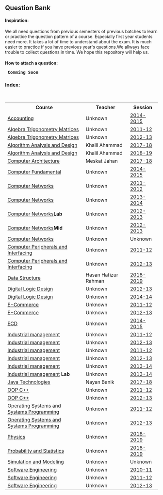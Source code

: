 <h2> Question Bank</h2>
<b><h4>Inspiration:</h4></b>

We all need questions from previous semesters of previous batches to learn or practice the question pattern of a course. Especially first year students need more. It takes a lot of time to understand about the exam. It is much easier to practice if you have previous year's questions.We allways face trouble to collect questions in time. We hope this repository will help us.

<b><h4>How to attach a question:</h></b>
<pre> <b>Comming Soon</b></pre>

<h3>Index:</h4></br>
<table>
    <tr>
        <th>Course</th>
        <th>Teacher</th>
        <th>Session</th>
    </tr>
    <tr>
        <td><a href="./Assets/Accounting">Accounting</a></td>
        <td>Unknown</td>
        <td><a href="./Assets/Accounting/2014-2015">2014-2015</a></td>
    </tr>
    <tr>
        <td><a href="./Assets/Algebra_Trigonometry_Matrices">Algebra Trigonometry Matrices</a></td>
        <td>Unknown</td>
        <td><a href="./Assets/Algebra_Trigonometry_Matrices/Algebra_Trigonometry_matrices_11-12.pdf">2011-12</a></td>
    </tr>
    <tr>
        <td><a href="./Assets/Algebra_Trigonometry_Matrices">Algebra Trigonometry Matrices</a></td>
        <td>Unknown</td>
        <td><a href="./Assets/Algebra_Trigonometry_Matrices/Algebra_Trigonometry_matrices_12-13.pdf">2012-13</a></td>
    </tr>
    <tr>
        <td><a href="./Assets/Algorithm">Algorithm Analysis and Design</a></td>
        <td>Khalil Ahammad</td>
        <td><a href="./Assets/Algorithm/algo17-18">2017-18</a></td>
    </tr>
    <tr>
        <td><a href="./Assets/Algorithm">Algorithm Analysis and Design</a></td>
        <td>Khalil Ahammad</td>
        <td><a href="./Assets/Algorithm/algo18-19">2018-19</a></td>
    </tr>
    <tr>
        <td><a href="./Assets/PDF/Computer_Architecture">Computer Architecture</a></td>
        <td>Meskat Jahan</td>
        <td><a href="./Assets/Computer_Architecture/Computer_Architecture_17-18.pdf">2017-18</a></td>
    </tr>
    <tr>
        <td><a href="./Assets/Computer%20Fundamental">Computer Fundamental</a></td>
        <td>Unknown</td>
        <td><a href="./Assets/Computer%20Fundamental/2014-2015">2014-2015</a></td>
    </tr>
    <tr>
        <td><a href="./Assets/Computer_networks">Computer Networks</a></td>
        <td>Unknown</td>
        <td><a href="./Assets/Computer_networks/Computer_networks_11-12.pdf">2011-2012</a></td>
    </tr>
    <tr>
        <td><a href="./Assets/Computer_networks">Computer Networks</a></td>
        <td>Unknown</td>
        <td><a href="./Assets/Computer_networks/Computer_networks_13-14.pdf">2013-2014</a></td>
    </tr>
    <tr>
        <td><a href="./Assets/Computer_networks">Computer Networks</a><b>Lab</b></td>
        <td>Unknown</td>
        <td><a href="./Assets/Computer_networks/Computer_networks_lab_12-13.pdf">2012-2013</a></td>
    </tr>
    <tr>
        <td><a href="./Assets/Computer_networks">Computer Networks</a><b>Mid</b></td>
        <td>Unknown</td>
        <td><a href="./Assets/Computer_networks/Computer_networks_mid_12-13.pdf">2012-2013</a></td>
    </tr>
    <tr>
        <td><a href="./Assets/Computer_networks">Computer Networks</a></td>
        <td>Unknown</td>
        <td>Unknown</td>
    </tr>
    <tr>
        <td><a href="./Assets/Computer_Peripherals_and_Interfacing">Computer Peripherals and Interfacing</a></td>
        <td>Unknown</td>
        <td><a href="./Assets/Computer_Peripherals_and_Interfacing/Computer_Peripherals_and_Interfacing_11-12.pdf">2011-12</a></td>
    </tr>
    <tr>
        <td><a href="./Assets/Computer_Peripherals_and_Interfacing">Computer Peripherals and Interfacing</a></td>
        <td>Unknown</td>
        <td><a href="./Assets/Computer_Peripherals_and_Interfacing/Computer_Peripherals_and_Interfacing_12-13.pdf">2012-13</a></td>
    </tr>
    <tr>
        <td><a href="./Assets/Data-Structure">Data Structure</a></td>
        <td>Hasan Hafizur Rahman</td>
        <td><a href="./Assets/Data-Structure/2018-2019">2018-2019</a></td>
    </tr>
    <tr>
        <td><a href="./Assets/DLD">Digital Logic Design</a></td>
        <td>Unknown</td>
        <td><a href="./Assets/DLD/Digital_Logic_Design_12-13.pdf">2012-13</a></td>
    </tr>
    <tr>
        <td><a href="./Assets/DLD">Digital Logic Design</a></td>
        <td>Unknown</td>
        <td><a href="./Assets/DLD/Digital_Logic_Design_13-14.pdf">2014-14</a></td>
    </tr>
    <tr>
        <td><a href="./Assets/ECD">E-Commerce</a></td>
        <td>Unknown</td>
        <td><a href="./Assets/E-Commerce/E-Commerce_11-12.pdf">2011-12</a></td>
    </tr>
    <tr>
        <td><a href="./Assets/ECD">E-Commerce</a></td>
        <td>Unknown</td>
        <td><a href="./Assets/E-Commerce/E-Commerce_12-13.pdf">2012-13</a></td>
    </tr>
    <tr>
        <td><a href="./Assets/ECD">ECD</a></td>
        <td>Unknown</td>
        <td><a href="./Assets/ECD/2014-2015">2014-2015</a></td>
    </tr>
    <tr>
        <td><a href="./Assets/Industrial_management">Industrial management</a></td>
        <td>Unknown</td>
        <td><a href="./Assets/Industrial_management/Industrial_management_11-12.pdf">2011-12</a></td>
    </tr>
    <tr>
        <td><a href="./Assets/Industrial_management">Industrial management</a></td>
        <td>Unknown</td>
        <td><a href="./Assets/Industrial_management/Industrial_management_12-13.pdf">2012-13</a></td>
    <tr>
    </tr>
        <td><a href="./Assets/Numarical_Methods">Industrial management</a></td>
        <td>Unknown</td>
        <td><a href="./Assets/Numarical_Methods/Numarical_methods_11-12.pdf">2011-12</a></td>
    </tr>
    </tr>
        <td><a href="./Assets/Numarical_Methods">Industrial management</a></td>
        <td>Unknown</td>
        <td><a href="./Assets/Numarical_Methods/Numarical_methods_12-13.pdf">2012-13</a></td>
    </tr>
    </tr>
        <td><a href="./Assets/Numarical_Methods">Industrial management</a></td>
        <td>Unknown</td>
        <td><a href="./Assets/Numarical_Methods/Numarical_methods_13-14.pdf">2013-14</a></td>
    </tr>
    </tr>
        <td><a href="./Assets/Numarical_Methods">Industrial management</a> <b>Lab</b></td>
        <td>Unknown</td>
        <td><a href="./Assets/Numarical_Methods/Numarical_methods_lab_13-14.pdf">2013-14</a></td>
    </tr>
    <tr>
        <td><a href="./Assets/PDF/Java_Technologies">Java Technologies</a></td>
        <td>Nayan Banik</td>
        <td><a href="./Assets/Java_Technologies/Java Technologies_17-18.pdf">2017-18</a></td>
    </tr>
    </tr>
        <td><a href="./Assets/OOP_c++">OOP C++</a></td>
        <td>Unknown</td>
        <td><a href="./Assets/OOP_c++/OOP_c++_11-12">2011-12</a></td>
    </tr>
    </tr>
        <td><a href="./Assets/OOP_c++">OOP C++</a></td>
        <td>Unknown</td>
        <td><a href="./Assets/OOP_c++/OOP_c++_12-13">2012-13</a></td>
    </tr>
    </tr>
        <td><a href="./Assets/Operating_Systems_and_Systems_Programming">Operating Systems and Systems Programming</a></td>
        <td>Unknown</td>
        <td><a href="./Assets/Operating_Systems_and_Systems_Programming/Operating_Systems_and_Systems_Programming_11-12.pdf">2011-12</a></td>
    </tr>
    </tr>
        <td><a href="./Assets/Operating_Systems_and_Systems_Programming">Operating Systems and Systems Programming</a></td>
        <td>Unknown</td>
        <td><a href="./Assets/Operating_Systems_and_Systems_Programming/Operating_Systems_and_Systems_Programming_12-13.pdf">2012-13</a></td>
    </tr>
    <tr>
        <td><a href="./Assets/Physics">Physics</a></td>
        <td>Unknown</td>
        <td><a href="./Assets/Physics/2018-2019">2018-2019</a></td>
    </tr>
    <tr>
        <td><a href="./Assets/Probability-and-statistics">Probability and Statistics</a></td>
        <td>Unknown</td>
        <td><a href="./Assets/Probability-and-statistics/2018-2019">2018-2019</a></td>
    </tr>
    <tr>
        <td><a href="./Assets/Simulation_and_Modeling">Simulation and Modeling</a></td>
        <td>Unknown</td>
        <td>Unknown</td>
    </tr>
    <tr>
        <td><a href="./Assets/Software_Engineering">Software Engineering</a></td>
        <td>Unknown</td>
        <td><a href="./Assets/Software_Engineering/Software_Engineering_10-11.pdf">2010-11</a></td>
    </tr>
    <tr>
        <td><a href="./Assets/Software_Engineering">Software Engineering</a></td>
        <td>Unknown</td>
        <td><a href="./Assets/Software_Engineering/Software_Engineering_11-12.pdf">2011-12</a></td>
    </tr>
    <tr>
        <td><a href="./Assets/Software_Engineering">Software Engineering</a></td>
        <td>Unknown</td>
        <td><a href="./Assets/Software_Engineering/Software_Engineering_10-11.pdf">2012-13</a></td>
    </tr>
</table>

